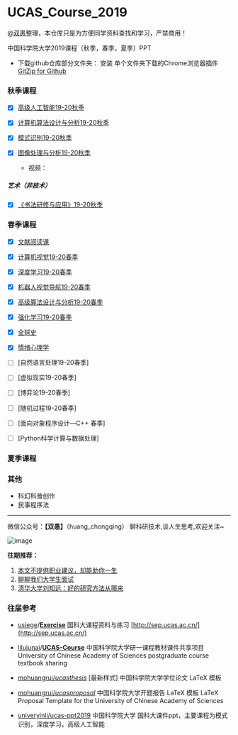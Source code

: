 <!--
 * @Description: 
 * @Author: HCQ
 * @Company(School): UCAS
 * @Date: 2019-10-18 01:26:57
 * @LastEditors: HCQ
 * @LastEditTime: 2020-07-15 00:40:23
 -->
# UCAS_Course_2019
@[双愚](https://github.com/HuangCongQing/UCAS_Course_2019)整理，本仓库只是为方便同学资料查找和学习，严禁商用！

中国科学院大学2019课程（秋季，春季，夏季）PPT


* 下载github仓库部分文件夹：
安装 单个文件夹下载的Chrome浏览器插件 [GitZip for Github](https://chrome.google.com/webstore/detail/gitzip-for-github/ffabmkklhbepgcgfonabamgnfafbdlkn)

### 秋季课程

* [x] [高级人工智能19-20秋季](./高级人工智能19-20秋季)


* [x]  [计算机算法设计与分析19-20秋季](./计算机算法设计与分析19-20秋季)


* [x] [模式识别19-20秋季](./模式识别19-20秋季)


* [x] [图像处理与分析19-20秋季](./图像处理与分析19-20秋季)
    * 视频：
    
##### 艺术（非技术）

* [x] [《书法研修与应用》19-20秋季](./《书法研修与应用》19-20秋季)

### 春季课程

* [x] [文献阅读课]()
* [x] [计算机视觉19-20春季](./计算机视觉19-20春季)
* [x] [深度学习19-20春季](./深度学习19-20春季)
* [x] [机器人视觉导航19-20春季](./机器人视觉导航19-20春季)



* [x] [高级算法设计与分析19-20春季](./高级算法设计与分析19-20春季)
* [x] [强化学习19-20春季](./强化学习19-20春季)
* [x] [全球史](./全球史)
* [x] [情绪心理学](./情绪心理学19-20春季)

* [ ] [自然语言处理19-20春季]
* [ ] [虚拟现实19-20春季]
* [ ] [博弈论19-20春季]
* [ ] [随机过程19-20春季]

* [ ] [面向对象程序设计—C++ 春季]
* [ ] [Python科学计算与数据处理]

### 夏季课程

### 其他

* 科幻科普创作
* 民事程序法

---


微信公众号：**【双愚】**（huang_chongqing） 聊科研技术,谈人生思考,欢迎关注~

![image](https://user-images.githubusercontent.com/20675770/169835565-08fc9a49-573e-478a-84fc-d9b7c5fa27ff.png)

**往期推荐：**
1. [本文不提供职业建议，却能助你一生](https://mp.weixin.qq.com/s/rBR62qoAEeT56gGYTA0law)
2. [聊聊我们大学生面试](https://mp.weixin.qq.com/s?__biz=MzI4OTY1MjA3Mg==&mid=2247484016&idx=1&sn=08bc46266e00572e46f3e5d9ffb7c612&chksm=ec2aae77db5d276150cde1cb1dc6a53e03eba024adfbd1b22a048a7320c2b6872fb9dfef32aa&scene=178&cur_album_id=2253272068899471368#rd)
3. [清华大学刘知远：好的研究方法从哪来](https://mp.weixin.qq.com/s?__biz=MzI4OTY1MjA3Mg==&mid=2247486340&idx=1&sn=6c5f69bb37d91a343b1a1e7f6929ddae&chksm=ec2aa783db5d2e95ba4c472471267721cafafbe10c298a6d5fae9fed295f455a72f783872249&scene=178&cur_album_id=1855544495514140673#rd)


### 往届参考

* [usiege](https://github.com/usiege)/**[Exercise](https://github.com/usiege/Exercise)**
国科大课程资料与练习 [http://sep.ucas.ac.cn/](http://sep.ucas.ac.cn/)

* [lilujunai](https://github.com/lilujunai)/**[UCAS-Course](https://github.com/lilujunai/UCAS-Course)**
中国科学院大学研一课程教材课件共享项目University of Chinese Academy of Sciences postgraduate course textbook sharing 

*  [mohuangrui/*ucasthesis*](https://github.com/mohuangrui/ucasthesis)
[最新样式] 中国科学院大学学位论文 LaTeX 模板

* [mohuangrui/*ucasproposal*](https://github.com/mohuangrui/ucasproposal)
中国科学院大学开题报告 LaTeX 模板 LaTeX Proposal Template for the University of Chinese Academy of Sciences

* [univeryinli/ucas-ppt2019](https://github.com/univeryinli/ucas-ppt) 
中国科学院大学 国科大课件ppt，主要课程为模式识别，深度学习，高级人工智能
